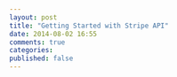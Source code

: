 ```yaml
---
layout: post
title: "Getting Started with Stripe API"
date: 2014-08-02 16:55
comments: true
categories: 
published: false
---
```

